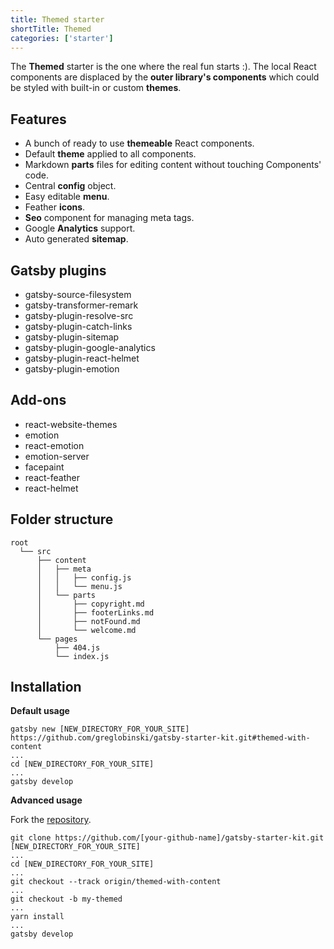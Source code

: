 ```yaml
---
title: Themed starter
shortTitle: Themed
categories: ['starter']
---
```


The **Themed** starter is the one where the real fun starts :). The local React components are displaced by the **outer library's components** which could be styled with built-in or custom **themes**.

## Features

- A bunch of ready to use **themeable** React components.
- Default **theme** applied to all components.
- Markdown **parts** files for editing content without touching Components' code.
- Central **config** object.
- Easy editable **menu**.
- Feather **icons**.
- **Seo** component for managing meta tags.
- Google **Analytics** support.
- Auto generated **sitemap**.

## Gatsby plugins

- gatsby-source-filesystem
- gatsby-transformer-remark
- gatsby-plugin-resolve-src
- gatsby-plugin-catch-links
- gatsby-plugin-sitemap
- gatsby-plugin-google-analytics
- gatsby-plugin-react-helmet
- gatsby-plugin-emotion

## Add-ons

- react-website-themes
- emotion
- react-emotion
- emotion-server
- facepaint
- react-feather
- react-helmet

## Folder structure

```
root
  └── src
      ├── content
      │   ├── meta
      │   │   ├── config.js
      │   │   └── menu.js
      │   └── parts
      │       ├── copyright.md
      │       ├── footerLinks.md
      │       ├── notFound.md
      │       └── welcome.md
      └── pages
          ├── 404.js
          └── index.js
```

## Installation

**Default usage**

```shell
gatsby new [NEW_DIRECTORY_FOR_YOUR_SITE] https://github.com/greglobinski/gatsby-starter-kit.git#themed-with-content
...
cd [NEW_DIRECTORY_FOR_YOUR_SITE]
...
gatsby develop
```

**Advanced usage**

Fork the [repository](https://github.com/greglobinski/gatsby-starter-kit).

```shell
git clone https://github.com/[your-github-name]/gatsby-starter-kit.git [NEW_DIRECTORY_FOR_YOUR_SITE]
...
cd [NEW_DIRECTORY_FOR_YOUR_SITE]
...
git checkout --track origin/themed-with-content
...
git checkout -b my-themed
...
yarn install
...
gatsby develop
```

